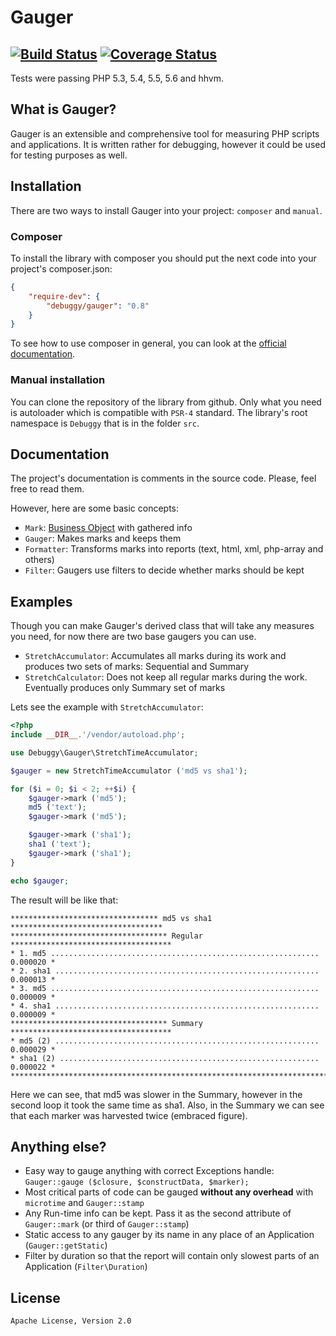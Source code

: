 Gauger
======

## [![Build Status](https://travis-ci.org/dnsl48/Gauger.svg?branch=master)](https://travis-ci.org/dnsl48/Gauger)  [![Coverage Status](https://img.shields.io/coveralls/dnsl48/Gauger.svg)](https://coveralls.io/r/dnsl48/Gauger?branch=master)

Tests were passing PHP 5.3, 5.4, 5.5, 5.6 and hhvm.

What is Gauger?
---------------

Gauger is an extensible and comprehensive tool for measuring PHP scripts and applications. It is written rather for debugging, however it could be used for testing purposes as well.


Installation
------------

There are two ways to install Gauger into your project: `composer` and `manual`.

### Composer

To install the library with composer you should put the next code into your project's composer.json:

```json
{
	"require-dev": {
		"debuggy/gauger": "0.8"
	}
}
```
To see how to use composer in general, you can look at the [official documentation](https://getcomposer.org/).


### Manual installation

You can clone the repository of the library from github. Only what you need is autoloader which is compatible with `PSR-4` standard.
The library's root namespace is `Debuggy` that is in the folder `src`.


Documentation
-------------

The project's documentation is comments in the source code. Please, feel free to read them.

However, here are some basic concepts:

 * `Mark`: [Business Object](http://en.wikipedia.org/wiki/Business_object) with gathered info
 * `Gauger`: Makes marks and keeps them
 * `Formatter`: Transforms marks into reports (text, html, xml, php-array and others)
 * `Filter`: Gaugers use filters to decide whether marks should be kept


Examples
--------

Though you can make Gauger's derived class that will take any measures you need, for now there are
two base gaugers you can use.

 * `StretchAccumulator`: Accumulates all marks during its work and produces two sets of marks: Sequential and Summary
 * `StretchCalculator`: Does not keep all regular marks during the work. Eventually produces only Summary set of marks

Lets see the example with `StretchAccumulator`:

```php
<?php
include __DIR__.'/vendor/autoload.php';

use Debuggy\Gauger\StretchTimeAccumulator;

$gauger = new StretchTimeAccumulator ('md5 vs sha1');

for ($i = 0; $i < 2; ++$i) {
	$gauger->mark ('md5');
	md5 ('text');
	$gauger->mark ('md5');

	$gauger->mark ('sha1');
	sha1 ('text');
	$gauger->mark ('sha1');
}

echo $gauger;
```

The result will be like that:

```
********************************* md5 vs sha1 **********************************
*********************************** Regular ************************************
* 1. md5 ............................................................ 0.000020 *
* 2. sha1 ........................................................... 0.000013 *
* 3. md5 ............................................................ 0.000009 *
* 4. sha1 ........................................................... 0.000009 *
*********************************** Summary ************************************
* md5 (2) ........................................................... 0.000029 *
* sha1 (2) .......................................................... 0.000022 *
********************************************************************************
```

Here we can see, that md5 was slower in the Summary, however in the second loop it took the same time as sha1.
Also, in the Summary we can see that each marker was harvested twice (embraced figure).


Anything else?
---------------

 * Easy way to gauge anything with correct Exceptions handle: `Gauger::gauge ($closure, $constructData, $marker);`
 * Most critical parts of code can be gauged **without any overhead** with `microtime` and `Gauger::stamp`
 * Any Run-time info can be kept. Pass it as the second attribute of `Gauger::mark` (or third of `Gauger::stamp`)
 * Static access to any gauger by its name in any place of an Application (`Gauger::getStatic`)
 * Filter by duration so that the report will contain only slowest parts of an Application (`Filter\Duration`)


License
-------
`Apache License, Version 2.0`